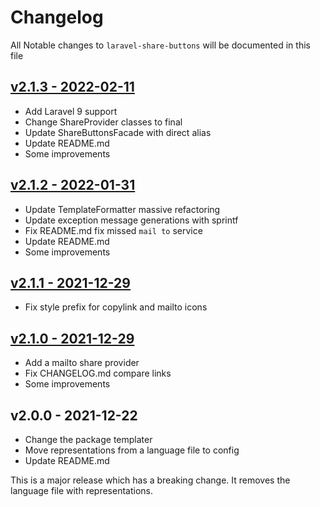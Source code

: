 # Changelog

All Notable changes to `laravel-share-buttons` will be documented in this file

## [v2.1.3 - 2022-02-11](https://github.com/kudashevs/laravel-share-buttons/compare/v2.1.2...v2.1.3)

- Add Laravel 9 support
- Change ShareProvider classes to final 
- Update ShareButtonsFacade with direct alias
- Update README.md
- Some improvements

## [v2.1.2 - 2022-01-31](https://github.com/kudashevs/laravel-share-buttons/compare/v2.1.1...v2.1.2)

- Update TemplateFormatter massive refactoring
- Update exception message generations with sprintf
- Fix README.md fix missed `mail to` service
- Update README.md
- Some improvements

## [v2.1.1 - 2021-12-29](https://github.com/kudashevs/laravel-share-buttons/compare/v2.1.0...v2.1.1)

- Fix style prefix for copylink and mailto icons

## [v2.1.0 - 2021-12-29](https://github.com/kudashevs/laravel-share-buttons/compare/v2.0.0...v2.1.0)

- Add a mailto share provider
- Fix CHANGELOG.md compare links
- Some improvements

## v2.0.0 - 2021-12-22

- Change the package templater
- Move representations from a language file to config
- Update README.md

This is a major release which has a breaking change. It removes the language file with representations.

